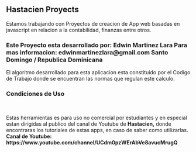 <h2>Hastacien Proyects</h2> 
<p>Estamos trabajando con Proyectos de creacion de App web basadas en javascript 
en relacion a la contabilidad, finanzas entre otros.
</p>
<h3>Este Proyecto esta desarrollado por: Edwin Martinez Lara
        Para mas informacion: edwinmartinezlara@gmail.com
        Santo Domingo / Republica Dominicana</h3>
<pEsta es una Aplicacion web basada en Javascript sobre 
        el calculo de las prestaciones laborales de este 
        pais, este programa no sustituye a la aplicacion
        official del Ministerio de Trabajo de la Republica
        Dominicana, cuyo enlace es el siguiente:
        https://calculo.mt.gob.do/</p>
        <p>  El algoritmo desarrollado para esta aplicacion 
                esta constituido por el Codigo de Trabajo donde
                se encuentran las normas que regulan este calculo.</p>
<h3>Condiciones de Uso</h3>
<br>
<p>Estas herramientas es para uso no comercial por estudiantes y en especial
  estan dirigidas al publico del canal de Youtube de  <b> Hastacien,</b> donde encontraras 
  los tutoriales de estas apps, en caso de saber como utilizarlas.
<strong>Canal de Youtube: https://www.youtube.com/channel/UCdm0pzWErAbVe8avucMrugQ          </strong>
</p>


